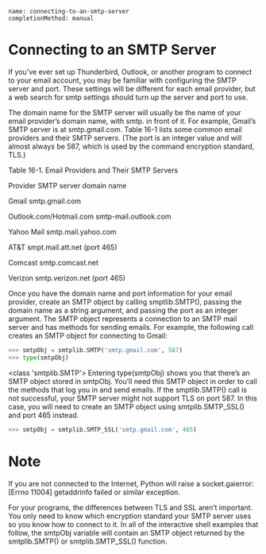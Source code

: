 ```ngMeta
name: connecting-to-an-smtp-server
completionMethod: manual
```
# Connecting to an SMTP Server
If you’ve ever set up Thunderbird, Outlook, or another program to connect to your email account, you may be familiar with configuring the SMTP server and port. These settings will be different for each email provider, but a web search for <your provider> smtp settings should turn up the server and port to use.

The domain name for the SMTP server will usually be the name of your email provider’s domain name, with smtp. in front of it. For example, Gmail’s SMTP server is at smtp.gmail.com. Table 16-1 lists some common email providers and their SMTP servers. (The port is an integer value and will almost always be 587, which is used by the command encryption standard, TLS.)

Table 16-1. Email Providers and Their SMTP Servers

Provider 							SMTP server domain name

Gmail 								smtp.gmail.com

Outlook.com/Hotmail.com 			smtp-mail.outlook.com

Yahoo Mail 							smtp.mail.yahoo.com

AT&T 								smpt.mail.att.net (port 465)

Comcast 							smtp.comcast.net

Verizon								smtp.verizon.net (port 465)

Once you have the domain name and port information for your email provider, create an SMTP object by calling smptlib.SMTP(), passing the domain name as a string argument, and passing the port as an integer argument. The SMTP object represents a connection to an SMTP mail server and has methods for sending emails. For example, the following call creates an SMTP object for connecting to Gmail:
```python
>>> smtpObj = smtplib.SMTP('smtp.gmail.com', 587)
>>> type(smtpObj)
```
<class 'smtplib.SMTP'>
Entering type(smtpObj) shows you that there’s an SMTP object stored in smtpObj. You’ll need this SMTP object in order to call the methods that log you in and send emails. If the smptlib.SMTP() call is not successful, your SMTP server might not support TLS on port 587. In this case, you will need to create an SMTP object using smtplib.SMTP_SSL() and port 465 instead.

```python
>>> smtpObj = smtplib.SMTP_SSL('smtp.gmail.com', 465)
```
# Note
If you are not connected to the Internet, Python will raise a socket.gaierror: [Errno 11004] getaddrinfo failed or similar exception.

For your programs, the differences between TLS and SSL aren’t important. You only need to know which encryption standard your SMTP server uses so you know how to connect to it. In all of the interactive shell examples that follow, the smtpObj variable will contain an SMTP object returned by the smtplib.SMTP() or smtplib.SMTP_SSL() function.